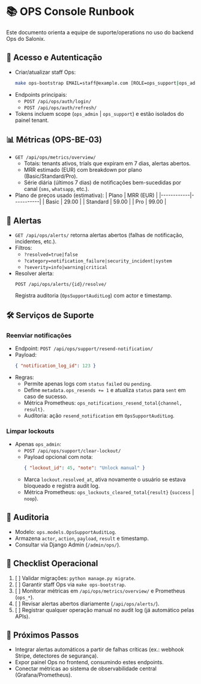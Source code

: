 # 📚 OPS Console Runbook

Este documento orienta a equipe de suporte/operations no uso do backend Ops do Salonix.

## 🔐 Acesso e Autenticação

- Criar/atualizar staff Ops:
  ```bash
  make ops-bootstrap EMAIL=staff@example.com [ROLE=ops_support|ops_admin]
  ```
- Endpoints principais:
  - `POST /api/ops/auth/login/`
  - `POST /api/ops/auth/refresh/`
- Tokens incluem scope (`ops_admin` | `ops_support`) e estão isolados do painel tenant.

## 📊 Métricas (OPS-BE-03)

- `GET /api/ops/metrics/overview/`
  - Totais: tenants ativos, trials que expiram em 7 dias, alertas abertos.
  - MRR estimado (EUR) com breakdown por plano (Basic/Standard/Pro).
  - Série diária (últimos 7 dias) de notificações bem-sucedidas por canal (`sms`, `whatsapp`, etc.).
- Plano de preços usado (estimativa):
  | Plano      | MRR (EUR) |
  |------------|-----------|
  | Basic      | 29.00     |
  | Standard   | 59.00     |
  | Pro        | 99.00     |

## 🚨 Alertas

- `GET /api/ops/alerts/` retorna alertas abertos (falhas de notificação, incidentes, etc.).
- Filtros:
  - `?resolved=true|false`
  - `?category=notification_failure|security_incident|system`
  - `?severity=info|warning|critical`
- Resolver alerta:
  ```http
  POST /api/ops/alerts/{id}/resolve/
  ```
  Registra auditoria (`OpsSupportAuditLog`) com actor e timestamp.

## 🛠️ Serviços de Suporte

### Reenviar notificações
- Endpoint: `POST /api/ops/support/resend-notification/`
- Payload:
  ```json
  { "notification_log_id": 123 }
  ```
- Regras:
  - Permite apenas logs com `status` `failed` ou `pending`.
  - Define `metadata.ops_resends += 1` e atualiza `status` para `sent` em caso de sucesso.
  - Métrica Prometheus: `ops_notifications_resend_total{channel, result}`.
  - Auditoria: ação `resend_notification` em `OpsSupportAuditLog`.

### Limpar lockouts
- Apenas `ops_admin`:
  - `POST /api/ops/support/clear-lockout/`
  - Payload opcional com nota:
    ```json
    { "lockout_id": 45, "note": "Unlock manual" }
    ```
  - Marca `lockout.resolved_at`, ativa novamente o usuário se estava bloqueado e registra audit log.
  - Métrica Prometheus: `ops_lockouts_cleared_total{result}` (`success` | `noop`).

## 🧾 Auditoria

- Modelo: `ops.models.OpsSupportAuditLog`.
- Armazena `actor`, `action`, `payload`, `result` e timestamp.
- Consultar via Django Admin (`/admin/ops/`).

## 🎯 Checklist Operacional

1. [ ] Validar migrações: `python manage.py migrate`.
2. [ ] Garantir staff Ops via `make ops-bootstrap`.
3. [ ] Monitorar métricas em `/api/ops/metrics/overview/` e Prometheus (`ops_*`).
4. [ ] Revisar alertas abertos diariamente (`/api/ops/alerts/`).
5. [ ] Registrar qualquer operação manual no audit log (já automático pelas APIs).

## 🔄 Próximos Passos

- Integrar alertas automáticos a partir de falhas críticas (ex.: webhook Stripe, detectores de segurança).
- Expor painel Ops no frontend, consumindo estes endpoints.
- Conectar métricas ao sistema de observabilidade central (Grafana/Prometheus).
